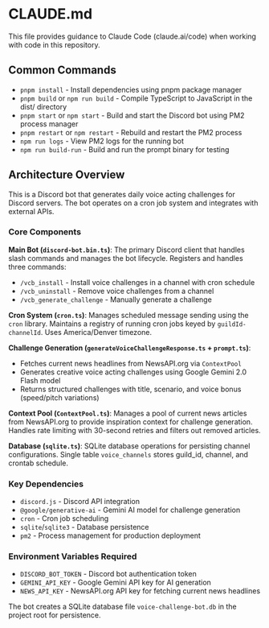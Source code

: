 # CLAUDE.md

This file provides guidance to Claude Code (claude.ai/code) when working with code in this repository.

## Common Commands

- `pnpm install` - Install dependencies using pnpm package manager
- `pnpm build` or `npm run build` - Compile TypeScript to JavaScript in the dist/ directory
- `pnpm start` or `npm start` - Build and start the Discord bot using PM2 process manager
- `pnpm restart` or `npm restart` - Rebuild and restart the PM2 process
- `npm run logs` - View PM2 logs for the running bot
- `npm run build-run` - Build and run the prompt binary for testing

## Architecture Overview

This is a Discord bot that generates daily voice acting challenges for Discord servers. The bot operates on a cron job system and integrates with external APIs.

### Core Components

**Main Bot (`discord-bot.bin.ts`)**: The primary Discord client that handles slash commands and manages the bot lifecycle. Registers and handles three commands:
- `/vcb_install` - Install voice challenges in a channel with cron schedule
- `/vcb_uninstall` - Remove voice challenges from a channel  
- `/vcb_generate_challenge` - Manually generate a challenge

**Cron System (`cron.ts`)**: Manages scheduled message sending using the `cron` library. Maintains a registry of running cron jobs keyed by `guildId-channelId`. Uses America/Denver timezone.

**Challenge Generation (`generateVoiceChallengeResponse.ts` + `prompt.ts`)**: 
- Fetches current news headlines from NewsAPI.org via `ContextPool`
- Generates creative voice acting challenges using Google Gemini 2.0 Flash model
- Returns structured challenges with title, scenario, and voice bonus (speed/pitch variations)

**Context Pool (`ContextPool.ts`)**: Manages a pool of current news articles from NewsAPI.org to provide inspiration context for challenge generation. Handles rate limiting with 30-second retries and filters out removed articles.

**Database (`sqlite.ts`)**: SQLite database operations for persisting channel configurations. Single table `voice_channels` stores guild_id, channel, and crontab schedule.

### Key Dependencies

- `discord.js` - Discord API integration
- `@google/generative-ai` - Gemini AI model for challenge generation  
- `cron` - Cron job scheduling
- `sqlite`/`sqlite3` - Database persistence
- `pm2` - Process management for production deployment

### Environment Variables Required

- `DISCORD_BOT_TOKEN` - Discord bot authentication token
- `GEMINI_API_KEY` - Google Gemini API key for AI generation
- `NEWS_API_KEY` - NewsAPI.org API key for fetching current news headlines

The bot creates a SQLite database file `voice-challenge-bot.db` in the project root for persistence.